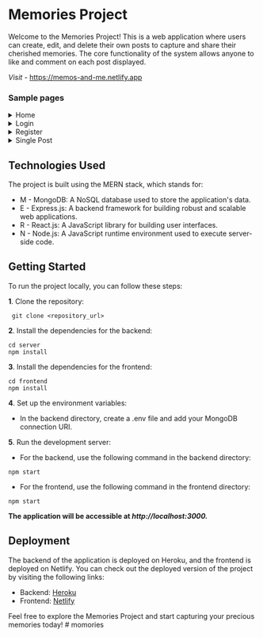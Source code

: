 # Memories Project
Welcome to the Memories Project! This is a web application where users can create, edit, and delete their own posts to capture and share their cherished memories. The core functionality of the system allows anyone to like and comment on each post displayed.

_Visit_ - https://memos-and-me.netlify.app

### Sample pages
<details>
<summary>Home</summary>
  
![image](https://github.com/pasinduweerarathne/mern-memories-project/assets/95599859/3f49caeb-f74e-4d25-905c-9267658af9a8)
</details>
<details>
<summary>Login</summary>
  
![image](https://github.com/pasinduweerarathne/mern-memories-project/assets/95599859/d721904c-6b73-41ac-96c3-3558fb49e188)
</details>
<details>
<summary>Register</summary>
  
![image](https://github.com/pasinduweerarathne/mern-memories-project/assets/95599859/ab9b0afb-d89f-4e0f-91e5-6a25025d84fe)
</details>
<details>
<summary>Single Post</summary>
  
![image](https://github.com/pasinduweerarathne/mern-memories-project/assets/95599859/2d3158e7-bca9-4aa7-939c-5172a8ddb99d)
</details>

## Technologies Used
The project is built using the MERN stack, which stands for:

- M - MongoDB: A NoSQL database used to store the application's data.
- E - Express.js: A backend framework for building robust and scalable web applications.
- R - React.js: A JavaScript library for building user interfaces.
- N - Node.js: A JavaScript runtime environment used to execute server-side code.



## Getting Started
To run the project locally, you can follow these steps:

**1**. Clone the repository:
```
 git clone <repository_url>
```
**2**. Install the dependencies for the backend:
```
cd server
npm install
```
**3**. Install the dependencies for the frontend:
```
cd frontend
npm install
```
**4**. Set up the environment variables:
   - In the backend directory, create a .env file and add your MongoDB connection URI.

**5**. Run the development server:
   - For the backend, use the following command in the backend directory:
```
npm start
```
   - For the frontend, use the following command in the frontend directory:
```
npm start
```

**The application will be accessible at _http://localhost:3000._**

## Deployment
The backend of the application is deployed on Heroku, and the frontend is deployed on Netlify. You can check out the deployed version of the project by visiting the following links:

- Backend:  [Heroku](https://dashboard.heroku.com)
- Frontend: [Netlify](https://app.netlify.com)

Feel free to explore the Memories Project and start capturing your precious memories today!
#   m o m o r i e s  
 